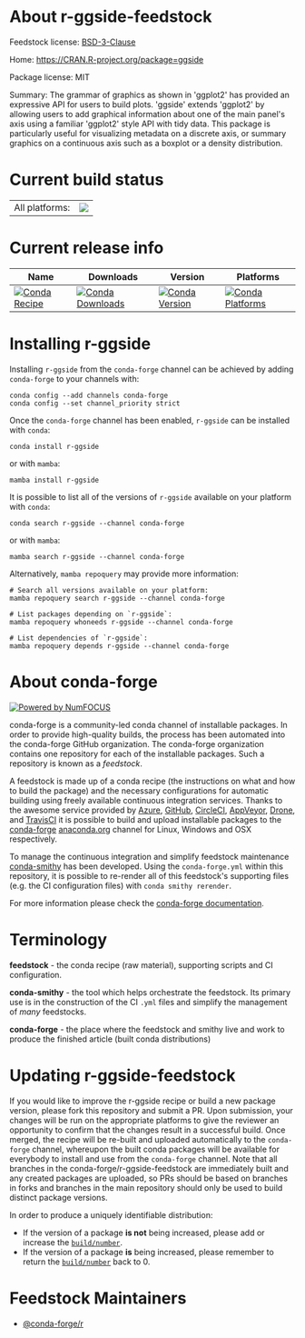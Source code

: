 About r-ggside-feedstock
========================

Feedstock license: [BSD-3-Clause](https://github.com/conda-forge/r-ggside-feedstock/blob/main/LICENSE.txt)

Home: https://CRAN.R-project.org/package=ggside

Package license: MIT

Summary: The grammar of graphics as shown in 'ggplot2' has provided an expressive API for users to build plots. 'ggside' extends 'ggplot2' by allowing users to add graphical information about one of the main panel's axis using a familiar 'ggplot2' style API with tidy data. This package is particularly useful for visualizing metadata on a discrete axis, or summary graphics on a continuous axis such as a boxplot or a density distribution.

Current build status
====================


<table><tr><td>All platforms:</td>
    <td>
      <a href="https://dev.azure.com/conda-forge/feedstock-builds/_build/latest?definitionId=13617&branchName=main">
        <img src="https://dev.azure.com/conda-forge/feedstock-builds/_apis/build/status/r-ggside-feedstock?branchName=main">
      </a>
    </td>
  </tr>
</table>

Current release info
====================

| Name | Downloads | Version | Platforms |
| --- | --- | --- | --- |
| [![Conda Recipe](https://img.shields.io/badge/recipe-r--ggside-green.svg)](https://anaconda.org/conda-forge/r-ggside) | [![Conda Downloads](https://img.shields.io/conda/dn/conda-forge/r-ggside.svg)](https://anaconda.org/conda-forge/r-ggside) | [![Conda Version](https://img.shields.io/conda/vn/conda-forge/r-ggside.svg)](https://anaconda.org/conda-forge/r-ggside) | [![Conda Platforms](https://img.shields.io/conda/pn/conda-forge/r-ggside.svg)](https://anaconda.org/conda-forge/r-ggside) |

Installing r-ggside
===================

Installing `r-ggside` from the `conda-forge` channel can be achieved by adding `conda-forge` to your channels with:

```
conda config --add channels conda-forge
conda config --set channel_priority strict
```

Once the `conda-forge` channel has been enabled, `r-ggside` can be installed with `conda`:

```
conda install r-ggside
```

or with `mamba`:

```
mamba install r-ggside
```

It is possible to list all of the versions of `r-ggside` available on your platform with `conda`:

```
conda search r-ggside --channel conda-forge
```

or with `mamba`:

```
mamba search r-ggside --channel conda-forge
```

Alternatively, `mamba repoquery` may provide more information:

```
# Search all versions available on your platform:
mamba repoquery search r-ggside --channel conda-forge

# List packages depending on `r-ggside`:
mamba repoquery whoneeds r-ggside --channel conda-forge

# List dependencies of `r-ggside`:
mamba repoquery depends r-ggside --channel conda-forge
```


About conda-forge
=================

[![Powered by
NumFOCUS](https://img.shields.io/badge/powered%20by-NumFOCUS-orange.svg?style=flat&colorA=E1523D&colorB=007D8A)](https://numfocus.org)

conda-forge is a community-led conda channel of installable packages.
In order to provide high-quality builds, the process has been automated into the
conda-forge GitHub organization. The conda-forge organization contains one repository
for each of the installable packages. Such a repository is known as a *feedstock*.

A feedstock is made up of a conda recipe (the instructions on what and how to build
the package) and the necessary configurations for automatic building using freely
available continuous integration services. Thanks to the awesome service provided by
[Azure](https://azure.microsoft.com/en-us/services/devops/), [GitHub](https://github.com/),
[CircleCI](https://circleci.com/), [AppVeyor](https://www.appveyor.com/),
[Drone](https://cloud.drone.io/welcome), and [TravisCI](https://travis-ci.com/)
it is possible to build and upload installable packages to the
[conda-forge](https://anaconda.org/conda-forge) [anaconda.org](https://anaconda.org/)
channel for Linux, Windows and OSX respectively.

To manage the continuous integration and simplify feedstock maintenance
[conda-smithy](https://github.com/conda-forge/conda-smithy) has been developed.
Using the ``conda-forge.yml`` within this repository, it is possible to re-render all of
this feedstock's supporting files (e.g. the CI configuration files) with ``conda smithy rerender``.

For more information please check the [conda-forge documentation](https://conda-forge.org/docs/).

Terminology
===========

**feedstock** - the conda recipe (raw material), supporting scripts and CI configuration.

**conda-smithy** - the tool which helps orchestrate the feedstock.
                   Its primary use is in the construction of the CI ``.yml`` files
                   and simplify the management of *many* feedstocks.

**conda-forge** - the place where the feedstock and smithy live and work to
                  produce the finished article (built conda distributions)


Updating r-ggside-feedstock
===========================

If you would like to improve the r-ggside recipe or build a new
package version, please fork this repository and submit a PR. Upon submission,
your changes will be run on the appropriate platforms to give the reviewer an
opportunity to confirm that the changes result in a successful build. Once
merged, the recipe will be re-built and uploaded automatically to the
`conda-forge` channel, whereupon the built conda packages will be available for
everybody to install and use from the `conda-forge` channel.
Note that all branches in the conda-forge/r-ggside-feedstock are
immediately built and any created packages are uploaded, so PRs should be based
on branches in forks and branches in the main repository should only be used to
build distinct package versions.

In order to produce a uniquely identifiable distribution:
 * If the version of a package **is not** being increased, please add or increase
   the [``build/number``](https://docs.conda.io/projects/conda-build/en/latest/resources/define-metadata.html#build-number-and-string).
 * If the version of a package **is** being increased, please remember to return
   the [``build/number``](https://docs.conda.io/projects/conda-build/en/latest/resources/define-metadata.html#build-number-and-string)
   back to 0.

Feedstock Maintainers
=====================

* [@conda-forge/r](https://github.com/conda-forge/r/)

